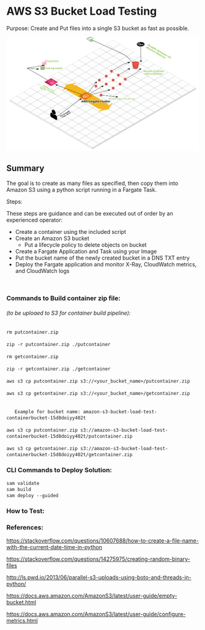 # AWS S3 Bucket Load Testing

Purpose: Create and Put files into a single S3 bucket as fast as possible. 




![MacDown logo](S3_Load_Test_Diagram.png)



## Summary

The goal is to create as many files as specified, then copy them into Amazon S3 using a python script running in a Fargate Task. 




Steps: 

These steps are guidance and can be executed out of order by an experienced operator:

* Create a container using the included script
* Create an Amazon S3 bucket
	* Put a lifecycle policy to delete objects on bucket
* Create a Fargate Application and Task using your Image
* Put the bucket name of the newly created bucket in a DNS TXT entry
* Deploy the Fargate application and monitor X-Ray, CloudWatch metrics, and CloudWatch logs






</br>



### Commands to Build container zip file: 
###### (to be uploaed to S3 for container build pipeline):

```
rm putcontainer.zip

zip -r putcontainer.zip ./putcontainer 

rm getcontainer.zip

zip -r getcontainer.zip ./getcontainer 

aws s3 cp putcontainer.zip s3://<your_bucket_name>/putcontainer.zip
   
aws s3 cp getcontainer.zip s3://<your_bucket_name>/getcontainer.zip


   Example for bucket name: amazon-s3-bucket-load-test-containerbucket-15d8doiyy402t

aws s3 cp putcontainer.zip s3://amazon-s3-bucket-load-test-containerbucket-15d8doiyy402t/putcontainer.zip

aws s3 cp getcontainer.zip s3://amazon-s3-bucket-load-test-containerbucket-15d8doiyy402t/getcontainer.zip

```

### CLI Commands to Deploy Solution: 

```
sam validate
sam build 
sam deploy --guided
```


### How to Test:




### References:

https://stackoverflow.com/questions/10607688/how-to-create-a-file-name-with-the-current-date-time-in-python

https://stackoverflow.com/questions/14275975/creating-random-binary-files

http://ls.pwd.io/2013/06/parallel-s3-uploads-using-boto-and-threads-in-python/


https://docs.aws.amazon.com/AmazonS3/latest/user-guide/empty-bucket.html

https://docs.aws.amazon.com/AmazonS3/latest/user-guide/configure-metrics.html



